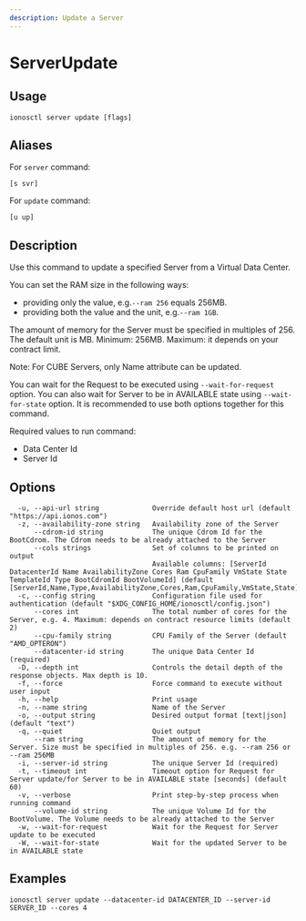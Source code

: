 ```yaml
---
description: Update a Server
---
```


# ServerUpdate

## Usage

```text
ionosctl server update [flags]
```

## Aliases

For `server` command:

```text
[s svr]
```

For `update` command:

```text
[u up]
```

## Description

Use this command to update a specified Server from a Virtual Data Center.

You can set the RAM size in the following ways:

* providing only the value, e.g.`--ram 256` equals 256MB.
* providing both the value and the unit, e.g.`--ram 1GB`.

The amount of memory for the Server must be specified in multiples of 256. The default unit is MB. Minimum: 256MB. Maximum: it depends on your contract limit.

Note: For CUBE Servers, only Name attribute can be updated.

You can wait for the Request to be executed using `--wait-for-request` option. You can also wait for Server to be in AVAILABLE state using `--wait-for-state` option. It is recommended to use both options together for this command.

Required values to run command:

* Data Center Id
* Server Id

## Options

```text
  -u, --api-url string             Override default host url (default "https://api.ionos.com")
  -z, --availability-zone string   Availability zone of the Server
      --cdrom-id string            The unique Cdrom Id for the BootCdrom. The Cdrom needs to be already attached to the Server
      --cols strings               Set of columns to be printed on output 
                                   Available columns: [ServerId DatacenterId Name AvailabilityZone Cores Ram CpuFamily VmState State TemplateId Type BootCdromId BootVolumeId] (default [ServerId,Name,Type,AvailabilityZone,Cores,Ram,CpuFamily,VmState,State])
  -c, --config string              Configuration file used for authentication (default "$XDG_CONFIG_HOME/ionosctl/config.json")
      --cores int                  The total number of cores for the Server, e.g. 4. Maximum: depends on contract resource limits (default 2)
      --cpu-family string          CPU Family of the Server (default "AMD_OPTERON")
      --datacenter-id string       The unique Data Center Id (required)
  -D, --depth int                  Controls the detail depth of the response objects. Max depth is 10.
  -f, --force                      Force command to execute without user input
  -h, --help                       Print usage
  -n, --name string                Name of the Server
  -o, --output string              Desired output format [text|json] (default "text")
  -q, --quiet                      Quiet output
      --ram string                 The amount of memory for the Server. Size must be specified in multiples of 256. e.g. --ram 256 or --ram 256MB
  -i, --server-id string           The unique Server Id (required)
  -t, --timeout int                Timeout option for Request for Server update/for Server to be in AVAILABLE state [seconds] (default 60)
  -v, --verbose                    Print step-by-step process when running command
      --volume-id string           The unique Volume Id for the BootVolume. The Volume needs to be already attached to the Server
  -w, --wait-for-request           Wait for the Request for Server update to be executed
  -W, --wait-for-state             Wait for the updated Server to be in AVAILABLE state
```

## Examples

```text
ionosctl server update --datacenter-id DATACENTER_ID --server-id SERVER_ID --cores 4
```

